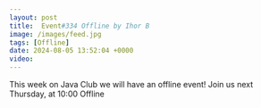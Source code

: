 ```yaml
---
layout: post
title:  Event#334 Offline by Ihor B
image: /images/feed.jpg
tags: [Offline]
date: 2024-08-05 13:52:04 +0000
video: 
---
```


This week on Java Club we will have an offline event!
Join us next Thursday, at 10:00 Offline
